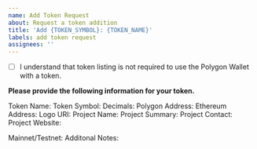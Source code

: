 ```yaml
---
name: Add Token Request
about: Request a token addition
title: 'Add {TOKEN_SYMBOL}: {TOKEN_NAME}'
labels: add token request
assignees: ''
---
```


- [ ] I understand that token listing is not required to use the Polygon Wallet with a token.

**Please provide the following information for your token.**

Token Name:
Token Symbol:
Decimals:
Polygon Address:
Ethereum Address:
Logo URI:
Project Name:
Project Summary:
Project Contact:
Project Website:

Mainnet/Testnet:
Additonal Notes:

